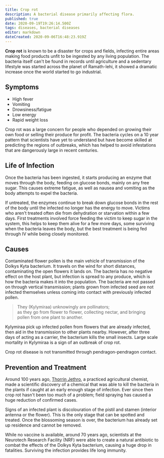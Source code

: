 ```yaml
---
title: Crop rot
description: A bacterial disease primarily affecting flora.
published: true
date: 2020-09-19T19:26:14.500Z
tags: diseases, bacterial diseases
editor: markdown
dateCreated: 2020-09-06T16:48:23.919Z
---
```


**Crop rot** is known to be a disaster for crops and fields, infecting entire areas making food products unfit to be ingested by any living population. The bacteria itself can't be found in records until agriculture and a sedentary lifestyle was started across the planet of Ramath-lehi, it showed a dramatic increase once the world started to go industrial.

## Symptoms

- High fever
- Vomiting
- Drowsiness/fatigue
- Low energy
- Rapid weight loss

Crop rot was a large concern for people who depended on growing their own food or selling their produce for profit. The bacteria cycles on a 10 year pattern that scientists have yet to understand but have become skilled at predicting the regions of outbreaks, which has helped to avoid infestations that are dangerously large in recent centuries.

## Life of Infection

Once the bacteria has been ingested, it starts producing an enzyme that moves through the body, feeding on glucose bonds, mainly on any free sugar. This causes extreme fatigue, as well as nausea and vomiting as the body attempts to expel the bacteria.

If untreated, the enzymes continue to break down glucose bonds in the rest of the body until the infected no longer has the energy to move. Victims who aren't treated often die from dehydration or starvation within a few days. First treatments involved force feeding the victim to keep sugar in the system, this helps to keep them alive for a few more days, some surviving when the bacteria leaves the body, but the best treatment is being fed through IV while being closely monitored.

## Causes

Contaminated flower pollen is the main vehicle of transmission of the Dolkys Kyta bacterium. It travels on the wind for short distances, contaminating the open flowers it lands on. The bacteria has no negative effect on the host plant, but infection is spread to any produce, which is how the bacteria makes it into the population. The bacteria are not passed on through vertical transmission; plants grown from infected seed are not infected themselves unless coming into contact with previously infected pollen.

> They (Kylymiraa) unknowingly are pollinators;
> as they go from flower to flower, collecting nectar, and bringing pollen from one plant to another.

Kylymiraa pick up infected pollen from flowers that are already infected, then aid in the transmission to other plants nearby. However, after three days of acting as a carrier, the bacterium kills the small insects. Large scale mortality in Kylymiraa is a sign of an outbreak of crop rot.

Crop rot disease is not transmitted through pendragon-pendragon contact.

## Prevention and Treatment

Around 100 years ago, [Thorrin Jethro](/genealogy/jethro), a practiced agricultural chemist, made a scientific discovery of a chemical that was able to kill the bacteria in the plants if caught at an early enough stage of infection. Ever since then crop rot hasn't been too much of a problem; field spraying has caused a huge reduction of confirmed cases.

Signs of an infected plant is discolouration of the pistil and stamen (interior antenna or the flower). This is the only stage that can be spotted and treated. Once the blossoming season is over, the bacterium has already set up residence and cannot be removed.

While no vaccine is available, around 70 years ago, scientists at the Neurotech Research Facility (NRF) were able to create a natural antibiotic to combat the effects of the Dolkys Kyta bacterium, causing a huge drop in fatalities. Surviving the infection provides life long immunity.